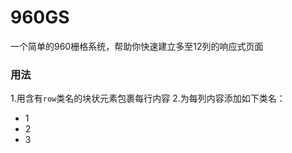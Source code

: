 # 960GS
一个简单的960栅格系统，帮助你快速建立多至12列的响应式页面

### 用法

1.用含有`row`类名的块状元素包裹每行内容
2.为每列内容添加如下类名：
  - 1
  - 2
  - 3
